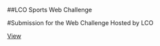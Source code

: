 ##LCO Sports Web Challenge

#Submission for the Web Challenge Hosted by LCO

[View](https://s-ashwin.github.io/LCO-sports-web-challenge)